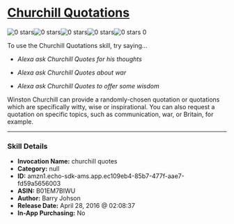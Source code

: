 # [Churchill Quotations](http://alexa.amazon.com/#skills/amzn1.echo-sdk-ams.app.ec109eb4-85b7-477f-aae7-fd59a5656003)
![0 stars](../../images/ic_star_border_black_18dp_1x.png)![0 stars](../../images/ic_star_border_black_18dp_1x.png)![0 stars](../../images/ic_star_border_black_18dp_1x.png)![0 stars](../../images/ic_star_border_black_18dp_1x.png)![0 stars](../../images/ic_star_border_black_18dp_1x.png) 0

To use the Churchill Quotations skill, try saying...

* *Alexa ask Churchill Quotes for his thoughts*

* *Alexa ask Churchill Quotes about war*

* *Alexa ask Churchill Quotes to offer some wisdom*

Winston Churchill can provide a randomly-chosen quotation or  quotations which are specifically witty, wise or inspirational. You can also request a quotation on specific topics, such as communication, war, or Britain, for example.

***

### Skill Details

* **Invocation Name:** churchill quotes
* **Category:** null
* **ID:** amzn1.echo-sdk-ams.app.ec109eb4-85b7-477f-aae7-fd59a5656003
* **ASIN:** B01EM7BIWU
* **Author:** Barry Johson
* **Release Date:** April 28, 2016 @ 02:08:37
* **In-App Purchasing:** No
